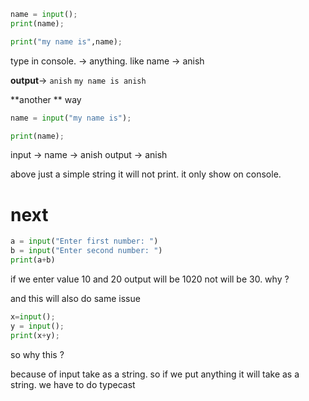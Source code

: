 
```python
name = input();
print(name);

print("my name is",name);
```

type in console. -> anything. like name -> anish

**output**->
``anish``
``my name is anish``


**another ** way

```python
name = input("my name is");

print(name);
```

input -> name -> anish
output -> anish

above just a simple string it will not print. it only show on console.


# next 

```python
a = input("Enter first number: ")
b = input("Enter second number: ")
print(a+b)
```

if we enter value 10 and 20 output will be 1020 not will be 30.
why ?

and this will also do same issue

```python
x=input();
y = input();
print(x+y);
```


so why this ?

because of input take as a string. so if we put anything it will take as a string. we have to do typecast

